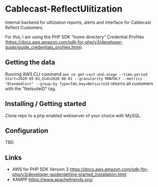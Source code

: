 # Cablecast-ReflectUlitization
Internal backend for ultiization reports, alerts and interface for Cablecast Reflect Customers.

For this, I am using the PHP SDK "home directory" Credential Profiles (https://docs.aws.amazon.com/sdk-for-php/v3/developer-guide/guide_credentials_profiles.html).

## Getting the data
Running AWS CLI command ```aws ce get-cost-and-usage --time-period Start=2020-05-01,End=2020-06-01 --granularity MONTHLY --metrics "BlendedCost" --group-by Type=TAG,Key=NetsuiteID``` returns all customers with the "NetsuiteID" tag.

## Installing / Getting started
Clone repo to a php enabled webserver of your choice with MySQL.

## Configuration
TBD

## Links
* AWS for PHP SDK Version 3 https://docs.aws.amazon.com/sdk-for-php/v3/developer-guide/getting-started_installation.html
* XAMPP https://www.apachefriends.org/
